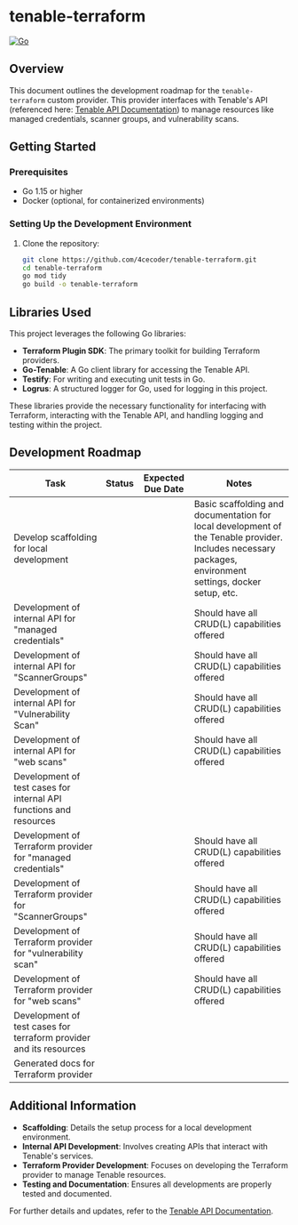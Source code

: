 # tenable-terraform

[![Go](https://github.com/4cecoder/tenable-terraform/actions/workflows/go.yml/badge.svg)](https://github.com/4cecoder/tenable-terraform/actions/workflows/go.yml)

## Overview
This document outlines the development roadmap for the `tenable-terraform` custom provider. This provider interfaces with Tenable's API (referenced here: [Tenable API Documentation](https://developer.tenable.com/reference/navigate)) to manage resources like managed credentials, scanner groups, and vulnerability scans.

## Getting Started

### Prerequisites
- Go 1.15 or higher
- Docker (optional, for containerized environments)

### Setting Up the Development Environment
1. Clone the repository:
   ```bash
   git clone https://github.com/4cecoder/tenable-terraform.git
   cd tenable-terraform
   go mod tidy
   go build -o tenable-terraform
   ```
## Libraries Used
This project leverages the following Go libraries:
- **Terraform Plugin SDK**: The primary toolkit for building Terraform providers.
- **Go-Tenable**: A Go client library for accessing the Tenable API.
- **Testify**: For writing and executing unit tests in Go.
- **Logrus**: A structured logger for Go, used for logging in this project.

These libraries provide the necessary functionality for interfacing with Terraform, interacting with the Tenable API, and handling logging and testing within the project.


## Development Roadmap

| Task                                                | Status | Expected Due Date | Notes |
|-----------------------------------------------------|--------|-------------------|-------|
| Develop scaffolding for local development           |        |                   | Basic scaffolding and documentation for local development of the Tenable provider. Includes necessary packages, environment settings, docker setup, etc. |
| Development of internal API for "managed credentials" |        |                   | Should have all CRUD(L) capabilities offered |
| Development of internal API for "ScannerGroups"     |        |                   | Should have all CRUD(L) capabilities offered |
| Development of internal API for "Vulnerability Scan" |        |                   | Should have all CRUD(L) capabilities offered |
| Development of internal API for "web scans"         |        |                   | Should have all CRUD(L) capabilities offered |
| Development of test cases for internal API functions and resources |        |                   |       |
| Development of Terraform provider for "managed credentials" |        |                   | Should have all CRUD(L) capabilities offered |
| Development of Terraform provider for "ScannerGroups" |        |                   | Should have all CRUD(L) capabilities offered |
| Development of Terraform provider for "vulnerability scan" |        |                   | Should have all CRUD(L) capabilities offered |
| Development of Terraform provider for "web scans"   |        |                   | Should have all CRUD(L) capabilities offered |
| Development of test cases for terraform provider and its resources |        |                   |       |
| Generated docs for Terraform provider               |        |                   |       |

## Additional Information
- **Scaffolding**: Details the setup process for a local development environment.
- **Internal API Development**: Involves creating APIs that interact with Tenable's services.
- **Terraform Provider Development**: Focuses on developing the Terraform provider to manage Tenable resources.
- **Testing and Documentation**: Ensures all developments are properly tested and documented.

For further details and updates, refer to the [Tenable API Documentation](https://developer.tenable.com/reference/navigate).
